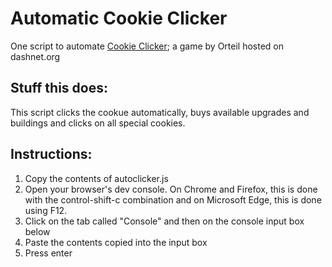 # Automatic Cookie Clicker
One script to automate <a href="http://orteil.dashnet.org/cookieclicker/">Cookie Clicker</a>; a game by Orteil hosted on dashnet.org

## Stuff this does:
This script clicks the cookue automatically, buys available upgrades and buildings and clicks on all special cookies.

## Instructions:
1) Copy the contents of autoclicker.js
2) Open your browser's dev console. On Chrome and Firefox, this is done with the control-shift-c combination and on Microsoft Edge, this is done using F12.
3) Click on the tab called "Console" and then on the console input box below 
4) Paste the contents copied into the input box
5) Press enter
